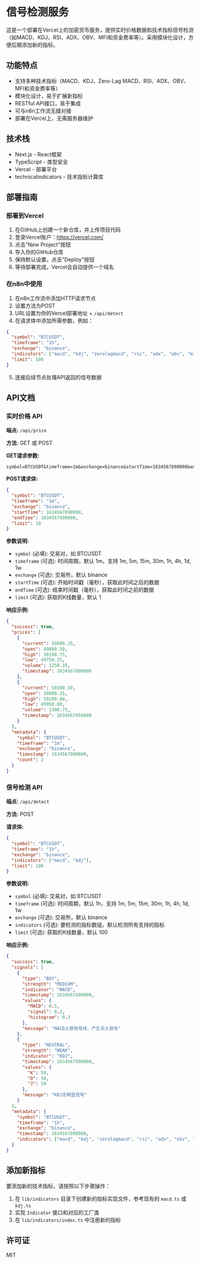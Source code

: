 # 信号检测服务

这是一个部署在Vercel上的加密货币服务，提供实时价格数据和技术指标信号检测（如MACD、KDJ、RSI、ADX、OBV、MFI和资金费率等）。采用模块化设计，方便后期添加新的指标。

## 功能特点

- 支持多种技术指标（MACD、KDJ、Zero-Lag MACD、RSI、ADX、OBV、MFI和资金费率等）
- 模块化设计，易于扩展新指标
- RESTful API接口，易于集成
- 可与n8n工作流无缝对接
- 部署在Vercel上，无需服务器维护

## 技术栈

- Next.js - React框架
- TypeScript - 类型安全
- Vercel - 部署平台
- technicalindicators - 技术指标计算库

## 部署指南

### 部署到Vercel

1. 在GitHub上创建一个新仓库，并上传项目代码
2. 登录Vercel账户：https://vercel.com/
3. 点击"New Project"按钮
4. 导入你的GitHub仓库
5. 保持默认设置，点击"Deploy"按钮
6. 等待部署完成，Vercel会自动提供一个域名

### 在n8n中使用

1. 在n8n工作流中添加HTTP请求节点
2. 设置方法为POST
3. URL设置为你的Vercel部署地址 + `/api/detect`
4. 在请求体中添加所需参数，例如：

```json
{
  "symbol": "BTCUSDT",
  "timeframe": "1h",
  "exchange": "binance",
  "indicators": ["macd", "kdj", "zerolagmacd", "rsi", "adx", "obv", "mfi", "fundingrate"],
  "limit": 100
}
```

5. 连接后续节点处理API返回的信号数据

## API文档

### 实时价格 API

**端点:** `/api/price`

**方法:** GET 或 POST

**GET请求参数:**

```
symbol=BTCUSDT&timeframe=1m&exchange=binance&startTime=1634567890000&endTime=1634567990000&limit=10
```

**POST请求体:**

```json
{
  "symbol": "BTCUSDT",
  "timeframe": "1m",
  "exchange": "binance",
  "startTime": 1634567890000,
  "endTime": 1634567990000,
  "limit": 10
}
```

**参数说明:**

- `symbol` (必填): 交易对，如 BTCUSDT
- `timeframe` (可选): 时间周期，默认 1m，支持 1m, 5m, 15m, 30m, 1h, 4h, 1d, 1w
- `exchange` (可选): 交易所，默认 binance
- `startTime` (可选): 开始时间戳（毫秒），获取此时间之后的数据
- `endTime` (可选): 结束时间戳（毫秒），获取此时间之前的数据
- `limit` (可选): 获取的K线数量，默认 1

**响应示例:**

```json
{
  "success": true,
  "prices": [
    {
      "current": 50000.25,
      "open": 49800.50,
      "high": 50100.75,
      "low": 49750.25,
      "volume": 1250.35,
      "timestamp": 1634567890000
    },
    {
      "current": 50100.50,
      "open": 50000.25,
      "high": 50200.00,
      "low": 49950.00,
      "volume": 1300.75,
      "timestamp": 1634567950000
    }
  ],
  "metadata": {
    "symbol": "BTCUSDT",
    "timeframe": "1m",
    "exchange": "binance",
    "timestamp": 1634567990000,
    "count": 2
  }
}
```

### 信号检测 API

**端点:** `/api/detect`

**方法:** POST

**请求体:**

```json
{
  "symbol": "BTCUSDT",
  "timeframe": "1h",
  "exchange": "binance",
  "indicators": ["macd", "kdj"],
  "limit": 100
}
```

**参数说明:**

- `symbol` (必填): 交易对，如 BTCUSDT
- `timeframe` (可选): 时间周期，默认 1h，支持 1m, 5m, 15m, 30m, 1h, 4h, 1d, 1w
- `exchange` (可选): 交易所，默认 binance
- `indicators` (可选): 要检测的指标数组，默认检测所有支持的指标
- `limit` (可选): 获取的K线数量，默认 100

**响应示例:**

```json
{
  "success": true,
  "signals": [
    {
      "type": "BUY",
      "strength": "MEDIUM",
      "indicator": "MACD",
      "timestamp": 1634567890000,
      "values": {
        "MACD": 0.5,
        "signal": 0.2,
        "histogram": 0.3
      },
      "message": "MACD上穿信号线，产生买入信号"
    },
    {
      "type": "NEUTRAL",
      "strength": "WEAK",
      "indicator": "KDJ",
      "timestamp": 1634567890000,
      "values": {
        "K": 50,
        "D": 50,
        "J": 50
      },
      "message": "KDJ无明显信号"
    }
  ],
  "metadata": {
    "symbol": "BTCUSDT",
    "timeframe": "1h",
    "exchange": "binance",
    "timestamp": 1634567890000,
    "indicators": ["macd", "kdj", "zerolagmacd", "rsi", "adx", "obv", "mfi", "fundingrate"]
  }
}
```

## 添加新指标

要添加新的技术指标，请按照以下步骤操作：

1. 在 `lib/indicators` 目录下创建新的指标实现文件，参考现有的 `macd.ts` 或 `kdj.ts`
2. 实现 `Indicator` 接口和对应的工厂类
3. 在 `lib/indicators/index.ts` 中注册新的指标

## 许可证

MIT
